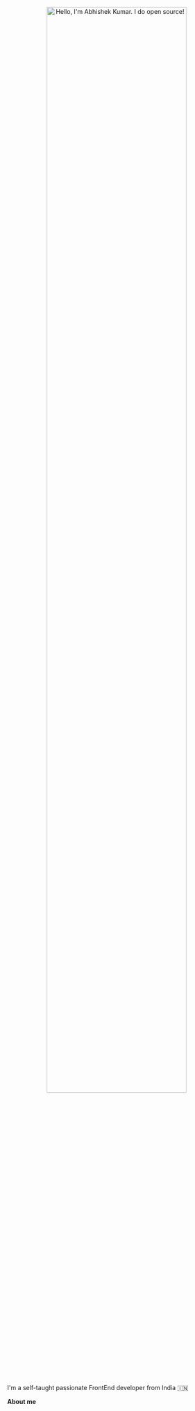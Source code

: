 <p align="center"><a href="https://ABHISHEKKUMAR89207.github.io"><img width="80%" alt="Hello, I'm Abhishek Kumar. I do open source!" src="./assets/gh-readme-header.png" /></a></p>

<br />

I'm a self-taught passionate FrontEnd developer from India 🇮🇳

**About me**


